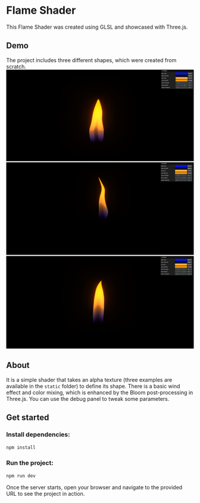 # Flame Shader
This Flame Shader was created using GLSL and showcased with Three.js.

## Demo
The project includes three different shapes, which were created from scratch.
![Demo 1](static/demo/demo1.png) ![Demo 2](static/demo/demo2.png) ![Demo 3](static/demo/demo3.png)

## About
It is a simple shader that takes an alpha texture (three examples are available in the `static` folder) to define its shape. There is a basic wind effect and color mixing, which is enhanced by the Bloom post-processing in Three.js.
You can use the debug panel to tweak some parameters.

## Get started

### Install dependencies:
```bash
npm install
```

### Run the project:
```bash
npm run dev
```

Once the server starts, open your browser and navigate to the provided URL to see the project in action.